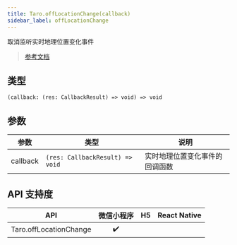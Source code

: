 ```yaml
---
title: Taro.offLocationChange(callback)
sidebar_label: offLocationChange
---
```


取消监听实时地理位置变化事件

> [参考文档](https://developers.weixin.qq.com/miniprogram/dev/api/location/wx.offLocationChange.html)

## 类型

```tsx
(callback: (res: CallbackResult) => void) => void
```

## 参数

<table>
  <thead>
    <tr>
      <th>参数</th>
      <th>类型</th>
      <th>说明</th>
    </tr>
  </thead>
  <tbody>
    <tr>
      <td>callback</td>
      <td><code>(res: CallbackResult) =&gt; void</code></td>
      <td>实时地理位置变化事件的回调函数</td>
    </tr>
  </tbody>
</table>

## API 支持度

| API | 微信小程序 | H5 | React Native |
| :---: | :---: | :---: | :---: |
| Taro.offLocationChange | ✔️ |  |  |
